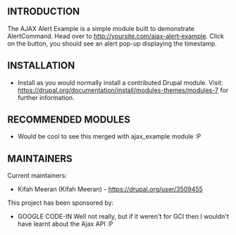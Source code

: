 INTRODUCTION
------------

The AJAX Alert Example is a simple module built to demonstrate AlertCommand. 
Head over to http://yoursite.com/ajax-alert-example. Click on the button,
you should see an alert pop-up displaying the timestamp.

INSTALLATION
------------
 
 * Install as you would normally install a contributed Drupal module. Visit:
   https://drupal.org/documentation/install/modules-themes/modules-7
   for further information.

RECOMMENDED MODULES
-------------------

 * Would be cool to see this merged with ajax_example module :P

MAINTAINERS
-----------

Current maintainers:
 * Kifah Meeran (Kifah Meeran) - https://drupal.org/user/3509455

This project has been sponsored by:
 * GOOGLE CODE-IN
   Well not really, but if it weren't for GCI then I wouldn't have learnt about the Ajax API :P
